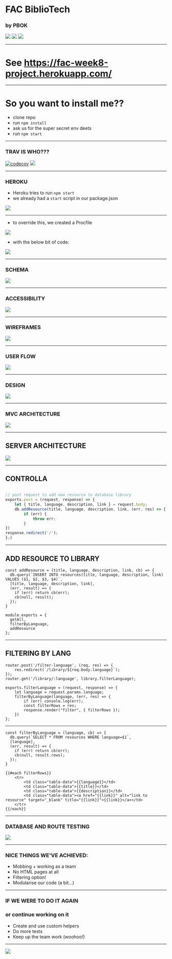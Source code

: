 # FAC BiblioTech
### by PBOK

![](https://media.giphy.com/media/Y0VRqjLynLvV7kr6hp/giphy.gif) ![](https://media.giphy.com/media/Us6H6fWsXwWc/giphy.gif) ![](https://media.giphy.com/media/iOMSfTen1pZUPTx2QF/giphy.gif)

---

# See https://fac-week8-project.herokuapp.com/

---

# So you want to install me??

* clone repo
* run ```npm install```
* ask us for the super secret env deets
* run ```npm start```

---

### TRAV IS WHO???

[![codecov](https://codecov.io/gh/fac18/week8-pbok/branch/master/graph/badge.svg)](https://codecov.io/gh/fac18/week8-pbok)
![](https://i.imgur.com/jo4X8UY.png)

---

### HEROKU

* Heroku tries to run ```npm start```
* we already had a ```start``` script in our package.json

![](https://i.imgur.com/eNYVfUG.png)

---

* to override this, we created a Procfile

![](https://i.imgur.com/dMhitsd.png)

* with the below bit of code:

![](https://i.imgur.com/ceYxPPV.png)


---

### SCHEMA

![](https://i.imgur.com/Sz6dxdQ.png)

---

### ACCESSIBILITY 

![](https://i.imgur.com/s7Yf8Ld.png)

---

### WIREFRAMES
![](https://i.imgur.com/6BMyfAA.png)
    
---
    
### USER FLOW

![](https://i.imgur.com/3dd2qri.jpg )

---

### DESIGN 

![](https://i.imgur.com/H2eRafz.jpg)

---

### MVC ARCHITECTURE

![](https://i.imgur.com/oMusr3x.png)

---

## SERVER ARCHITECTURE

![](https://i.imgur.com/o0pik7i.png)

---

## CONTROLLA

```javascript

// post request to add new resource to database library
exports.post = (request, response) => {
    let { title, language, description, link } = request.body;
    db.addResource(title, language, description, link, (err, res) => {
        if (err) {
            throw err;
        }
})
response.redirect('/');
};)

```

---

## ADD RESOURCE TO LIBRARY
```javascript=
const addResource = (title, language, description, link, cb) => {
  db.query(`INSERT INTO resources(title, language, description, link) VALUES ($1, $2, $3, $4)`,
  [title, language, description, link],
  (err, result) => {
    if (err) return cb(err);
    cb(null, result);
  });
}

module.exports = {
  getAll,
  filterByLanguage,
  addResource
};
```

---

## FILTERING BY LANG

```javascript=
router.post('/filter-language', (req, res) => {
    res.redirect(`/library/${req.body.language}`);
});
router.get('/library/:language', library.filterLanguage);
```




```javascript=
exports.filterLanguage = (request, response) => {
    let language = request.params.language;
    filterByLanguage(language, (err, res) => {
        if (err) console.log(err);
        const filterRows = res;
        response.render("filter", { filterRows });
    })
};
```

---

```javascript=
const filterByLanguage = (language, cb) => {
  db.query(`SELECT * FROM resources WHERE language=$1`,
  [language],
  (err, result) => {
    if (err) return cb(err);
    cb(null, result.rows);
  });
}
```

```javascript=
{{#each filterRows}}
    <tr>
        <td class="table-data">{{language}}</td>
        <td class="table-data">{{title}}</td>
        <td class="table-data">{{description}}</td>
        <td class="table-data"><a href="{{link}}" alt="link to resource" target="_blank" title="{{link}}">{{link}}</a></td>
    </tr>
{{/each}}
```


---

### DATABASE AND ROUTE TESTING

![](https://i.imgur.com/I1gfPT1.png)

---

### NICE THINGS WE'VE ACHIEVED:

- Mobbing + working as a team
- No HTML pages at all
- Filtering option!
- Modularise our code (a bit...)

---

### IF WE WERE TO DO IT AGAIN
### or continue working on it

* Create and use custom helpers
* Do more tests
* Keep up the team work (woohoo!)

---

![](https://media.giphy.com/media/4NsdHaUJCxhgA/giphy.gif)

